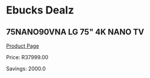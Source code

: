 
# Ebucks Dealz
## 75NANO90VNA LG 75" 4K NANO TV
[Product Page](https://www.ebucks.com/web/shop/productSelected.do?prodId=1059220770&catId=363628279)

Price: R37999.00

Savings: 2000.0


	